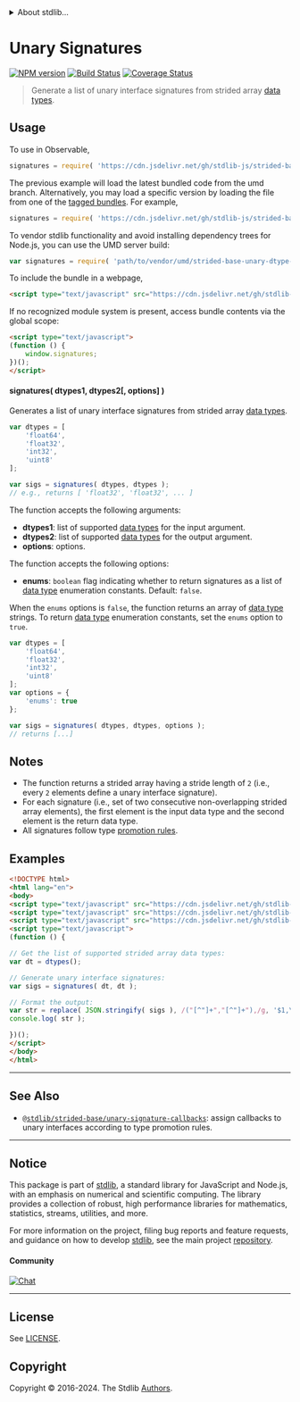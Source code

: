 <!--

@license Apache-2.0

Copyright (c) 2022 The Stdlib Authors.

Licensed under the Apache License, Version 2.0 (the "License");
you may not use this file except in compliance with the License.
You may obtain a copy of the License at

   http://www.apache.org/licenses/LICENSE-2.0

Unless required by applicable law or agreed to in writing, software
distributed under the License is distributed on an "AS IS" BASIS,
WITHOUT WARRANTIES OR CONDITIONS OF ANY KIND, either express or implied.
See the License for the specific language governing permissions and
limitations under the License.

-->


<details>
  <summary>
    About stdlib...
  </summary>
  <p>We believe in a future in which the web is a preferred environment for numerical computation. To help realize this future, we've built stdlib. stdlib is a standard library, with an emphasis on numerical and scientific computation, written in JavaScript (and C) for execution in browsers and in Node.js.</p>
  <p>The library is fully decomposable, being architected in such a way that you can swap out and mix and match APIs and functionality to cater to your exact preferences and use cases.</p>
  <p>When you use stdlib, you can be absolutely certain that you are using the most thorough, rigorous, well-written, studied, documented, tested, measured, and high-quality code out there.</p>
  <p>To join us in bringing numerical computing to the web, get started by checking us out on <a href="https://github.com/stdlib-js/stdlib">GitHub</a>, and please consider <a href="https://opencollective.com/stdlib">financially supporting stdlib</a>. We greatly appreciate your continued support!</p>
</details>

# Unary Signatures

[![NPM version][npm-image]][npm-url] [![Build Status][test-image]][test-url] [![Coverage Status][coverage-image]][coverage-url] <!-- [![dependencies][dependencies-image]][dependencies-url] -->

> Generate a list of unary interface signatures from strided array [data types][@stdlib/strided/dtypes].

<!-- Section to include introductory text. Make sure to keep an empty line after the intro `section` element and another before the `/section` close. -->

<section class="intro">

</section>

<!-- /.intro -->

<!-- Package usage documentation. -->



<section class="usage">

## Usage

To use in Observable,

```javascript
signatures = require( 'https://cdn.jsdelivr.net/gh/stdlib-js/strided-base-unary-dtype-signatures@umd/browser.js' )
```
The previous example will load the latest bundled code from the umd branch. Alternatively, you may load a specific version by loading the file from one of the [tagged bundles](https://github.com/stdlib-js/strided-base-unary-dtype-signatures/tags). For example,

```javascript
signatures = require( 'https://cdn.jsdelivr.net/gh/stdlib-js/strided-base-unary-dtype-signatures@v0.2.1-umd/browser.js' )
```

To vendor stdlib functionality and avoid installing dependency trees for Node.js, you can use the UMD server build:

```javascript
var signatures = require( 'path/to/vendor/umd/strided-base-unary-dtype-signatures/index.js' )
```

To include the bundle in a webpage,

```html
<script type="text/javascript" src="https://cdn.jsdelivr.net/gh/stdlib-js/strided-base-unary-dtype-signatures@umd/browser.js"></script>
```

If no recognized module system is present, access bundle contents via the global scope:

```html
<script type="text/javascript">
(function () {
    window.signatures;
})();
</script>
```

#### signatures( dtypes1, dtypes2\[, options] )

Generates a list of unary interface signatures from strided array [data types][@stdlib/strided/dtypes].

```javascript
var dtypes = [
    'float64',
    'float32',
    'int32',
    'uint8'
];

var sigs = signatures( dtypes, dtypes );
// e.g., returns [ 'float32', 'float32', ... ]
```

The function accepts the following arguments:

-   **dtypes1**: list of supported [data types][@stdlib/strided/dtypes] for the input argument.
-   **dtypes2**: list of supported [data types][@stdlib/strided/dtypes] for the output argument.
-   **options**: options.

The function accepts the following options:

-   **enums**: `boolean` flag indicating whether to return signatures as a list of [data type][@stdlib/strided/dtypes] enumeration constants. Default: `false`.

When the `enums` options is `false`, the function returns an array of [data type][@stdlib/strided/dtypes] strings. To return [data type][@stdlib/strided/dtypes] enumeration constants, set the `enums` option to `true`.

```javascript
var dtypes = [
    'float64',
    'float32',
    'int32',
    'uint8'
];
var options = {
    'enums': true
};

var sigs = signatures( dtypes, dtypes, options );
// returns [...]
```

</section>

<!-- /.usage -->

<!-- Package usage notes. Make sure to keep an empty line after the `section` element and another before the `/section` close. -->

<section class="notes">

## Notes

-   The function returns a strided array having a stride length of `2` (i.e., every `2` elements define a unary interface signature).
-   For each signature (i.e., set of two consecutive non-overlapping strided array elements), the first element is the input data type and the second element is the return data type.
-   All signatures follow type [promotion rules][@stdlib/ndarray/promotion-rules].

</section>

<!-- /.notes -->

<!-- Package usage examples. -->

<section class="examples">

## Examples

<!-- eslint no-undef: "error" -->

```html
<!DOCTYPE html>
<html lang="en">
<body>
<script type="text/javascript" src="https://cdn.jsdelivr.net/gh/stdlib-js/strided-dtypes@umd/browser.js"></script>
<script type="text/javascript" src="https://cdn.jsdelivr.net/gh/stdlib-js/string-replace@umd/browser.js"></script>
<script type="text/javascript" src="https://cdn.jsdelivr.net/gh/stdlib-js/strided-base-unary-dtype-signatures@umd/browser.js"></script>
<script type="text/javascript">
(function () {

// Get the list of supported strided array data types:
var dt = dtypes();

// Generate unary interface signatures:
var sigs = signatures( dt, dt );

// Format the output:
var str = replace( JSON.stringify( sigs ), /("[^"]+","[^"]+"),/g, '$1,\n' );
console.log( str );

})();
</script>
</body>
</html>
```

</section>

<!-- /.examples -->

<!-- Section to include cited references. If references are included, add a horizontal rule *before* the section. Make sure to keep an empty line after the `section` element and another before the `/section` close. -->

<section class="references">

</section>

<!-- /.references -->

<!-- Section for related `stdlib` packages. Do not manually edit this section, as it is automatically populated. -->

<section class="related">

* * *

## See Also

-   <span class="package-name">[`@stdlib/strided-base/unary-signature-callbacks`][@stdlib/strided/base/unary-signature-callbacks]</span><span class="delimiter">: </span><span class="description">assign callbacks to unary interfaces according to type promotion rules.</span>

</section>

<!-- /.related -->

<!-- Section for all links. Make sure to keep an empty line after the `section` element and another before the `/section` close. -->


<section class="main-repo" >

* * *

## Notice

This package is part of [stdlib][stdlib], a standard library for JavaScript and Node.js, with an emphasis on numerical and scientific computing. The library provides a collection of robust, high performance libraries for mathematics, statistics, streams, utilities, and more.

For more information on the project, filing bug reports and feature requests, and guidance on how to develop [stdlib][stdlib], see the main project [repository][stdlib].

#### Community

[![Chat][chat-image]][chat-url]

---

## License

See [LICENSE][stdlib-license].


## Copyright

Copyright &copy; 2016-2024. The Stdlib [Authors][stdlib-authors].

</section>

<!-- /.stdlib -->

<!-- Section for all links. Make sure to keep an empty line after the `section` element and another before the `/section` close. -->

<section class="links">

[npm-image]: http://img.shields.io/npm/v/@stdlib/strided-base-unary-dtype-signatures.svg
[npm-url]: https://npmjs.org/package/@stdlib/strided-base-unary-dtype-signatures

[test-image]: https://github.com/stdlib-js/strided-base-unary-dtype-signatures/actions/workflows/test.yml/badge.svg?branch=v0.2.1
[test-url]: https://github.com/stdlib-js/strided-base-unary-dtype-signatures/actions/workflows/test.yml?query=branch:v0.2.1

[coverage-image]: https://img.shields.io/codecov/c/github/stdlib-js/strided-base-unary-dtype-signatures/main.svg
[coverage-url]: https://codecov.io/github/stdlib-js/strided-base-unary-dtype-signatures?branch=main

<!--

[dependencies-image]: https://img.shields.io/david/stdlib-js/strided-base-unary-dtype-signatures.svg
[dependencies-url]: https://david-dm.org/stdlib-js/strided-base-unary-dtype-signatures/main

-->

[chat-image]: https://img.shields.io/gitter/room/stdlib-js/stdlib.svg
[chat-url]: https://app.gitter.im/#/room/#stdlib-js_stdlib:gitter.im

[stdlib]: https://github.com/stdlib-js/stdlib

[stdlib-authors]: https://github.com/stdlib-js/stdlib/graphs/contributors

[umd]: https://github.com/umdjs/umd
[es-module]: https://developer.mozilla.org/en-US/docs/Web/JavaScript/Guide/Modules

[deno-url]: https://github.com/stdlib-js/strided-base-unary-dtype-signatures/tree/deno
[deno-readme]: https://github.com/stdlib-js/strided-base-unary-dtype-signatures/blob/deno/README.md
[umd-url]: https://github.com/stdlib-js/strided-base-unary-dtype-signatures/tree/umd
[umd-readme]: https://github.com/stdlib-js/strided-base-unary-dtype-signatures/blob/umd/README.md
[esm-url]: https://github.com/stdlib-js/strided-base-unary-dtype-signatures/tree/esm
[esm-readme]: https://github.com/stdlib-js/strided-base-unary-dtype-signatures/blob/esm/README.md
[branches-url]: https://github.com/stdlib-js/strided-base-unary-dtype-signatures/blob/main/branches.md

[stdlib-license]: https://raw.githubusercontent.com/stdlib-js/strided-base-unary-dtype-signatures/main/LICENSE

[@stdlib/strided/dtypes]: https://github.com/stdlib-js/strided-dtypes/tree/umd

[@stdlib/ndarray/promotion-rules]: https://github.com/stdlib-js/ndarray-promotion-rules/tree/umd

<!-- <related-links> -->

[@stdlib/strided/base/unary-signature-callbacks]: https://github.com/stdlib-js/strided-base-unary-signature-callbacks/tree/umd

<!-- </related-links> -->

</section>

<!-- /.links -->
